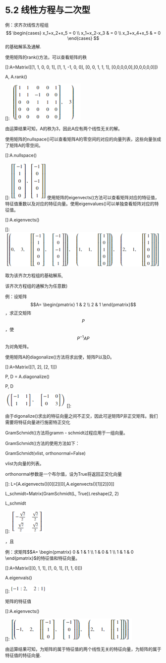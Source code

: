 <!--
 * @Author: Johannes Liu
 * @LastEditors: Johannes Liu
 * @email: iexkliu@gmail.com
 * @github: https://github.com/johannesliu
 * @Date: 2021-08-08 02:22:28
 * @LastEditTime: 2022-11-13 21:56:55
 * @motto: Still water run deep
 * @Description: Modify here please
 * @FilePath: \Learning_Advanced_Mathematics_with_Python\Chapter5\5.2-Linear_Equations_and_Quadratic_Forms.md
-->
# 5.2 线性方程与二次型

例：求齐次线性方程组$$
\begin{cases}
x_1+x_2+x_5 = 0 \\
x_1+x_2-x_3 & = 0 \\
x_3+x_4+x_5 & = 0
\end{cases}
$$ 的基础解系及通解.

使用矩阵的rank()方法，可以查看矩阵的秩

[]:A=Matrix([[1, 1, 0, 0, 1], [1, 1, -1, 0, 0], [0, 0, 1, 1, 1],
[0,0,0,0,0],[0,0,0,0,0]])

A, A.rank()

[]: ![](../media/41ac3d4d7b73a35667debc43f112f19c.png)

由运算结果可知，A的秩为3，因此A应有两个线性无关的解。

使用矩阵的nullspace()可以查看矩阵A的零空间的对应的向量列表，这些向量张成了矩阵A的零空间。

[]:A.nullspace()

[]: ![](../media/d8c332bd02638ef4b4d5bfad1d1ce750.png)
使用矩阵的eigenvects()方法可以查看矩阵对应的特征值，特征值重数以及对应的特征向量。使用eigenvalues()可以单独查看矩阵对应的特征值。

[]:A.eigenvects()

[]: ![](../media/a5bdffc3960e36c88c2d22ffef7aa184.png)

取为该齐次方程组的基础解系,

该齐次方程组的通解为为任意数)

例：设矩阵$$A=
\begin{pmatrix}
1 & 2  \\
2 & 1
\end{pmatrix}$$，求正交矩阵$$P$$，使$$P^{-1}AP$$为对角矩阵。

使用矩阵A的diagonalize()方法将求出使，矩阵P以及D。

[]:A=Matrix([[1, 2], [2, 1]])

P, D = A.diagonalize()

P, D

![](../media/4f13e4340161f334c649d16b717eaf10.png)[]:

由于digonalize()求出的特征向量之间不正交，因此可逆矩阵P非正交矩阵。我们需要将特征向量进行施密特正交化

GramSchmidt()方法将gramm - schmidt过程应用于一组向量。

GramSchmidt()方法的使用方法如下：

GramSchmidt(vlist, orthonormal=False)

vlist为向量的列表。

orthonormal参数是一个布尔值，设为True将返回正交化向量

[]: L=[A.eigenvects()[0][2][0],A.eigenvects()[1][2][0]]

L_schmidt=Matrix(GramSchmidt(L, True)).reshape(2, 2)

L_schmidt

[]: ![](../media/4af723d147d51389a908fcce164e861a.png)

，且

例：求矩阵$$A=
\begin{pmatrix}
0 & 1 & 1 \\
1 & 0 & 1 \\
1 & 1 & 0
\end{pmatrix}$的特征值和特征向量。

[]:A=Matrix([[0, 1, 1], [1, 0, 1], [1, 1, 0]])

A.eigenvals()

[]:![](../media/08e0426150a2335eba2c5e4f6ca35a12.png)

矩阵的特征值

[]:A.eigenvects()

[]: ![](../media/1f1820c7526f01ce7bc9df3a00e1df40.png)

由运算结果可知，为矩阵的属于特征值的两个线性无关的特征向量，为矩阵的属于特征值的特征向量.
